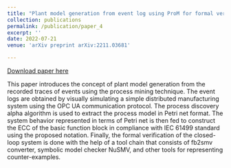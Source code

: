 ```yaml
---
title: "Plant model generation from event log using ProM for formal verification of CPS"
collection: publications
permalink: /publication/paper_4
excerpt: ''
date: 2022-07-21
venue: 'arXiv preprint arXiv:2211.03681'

---
```


[Download paper here](http://midhunxavier.github.io/files/paper4.pdf)

This paper introduces the concept of plant model generation from the recorded traces of events using the process mining technique. The event logs are obtained by visually simulating a simple distributed manufacturing system using the OPC UA communication protocol. The process discovery alpha algorithm is used to extract the process model in Petri net format. The system behavior represented in terms of Petri net is then fed to construct the ECC of the basic function block in compliance with IEC 61499 standard using the proposed notation. Finally, the formal verification of the closed-loop system is done with the help of a tool chain that consists of fb2smv converter, symbolic model checker NuSMV, and other tools for representing counter-examples.
